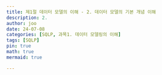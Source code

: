 ```yaml
---
title: 제1절 데이터 모델의 이해 - 2. 데이터 모델의 기본 개념 이해
description: 2. 
author: joo
date: 24-07-08
categories: [SQLP, 과목1. 데이터 모델링의 이해]
tags: [SQLP]
pin: true
math: true
mermaid: true

---
```


